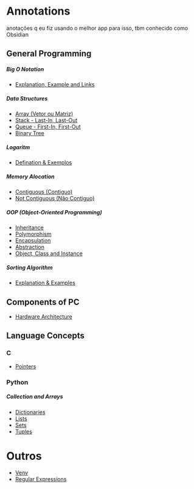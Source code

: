 # Annotations
anotações q eu fiz usando o melhor app para isso, tbm conhecido como Obsidian


## General Programming
##### Big O Notation

- [Explanation, Example and Links](Explanation,%20Example%20and%20Links.md)

##### Data Structures

- [Array (Vetor ou Matriz)](Array%20(Vetor%20ou%20Matriz).md)
- [Stack - Last-In, Last-Out](Stack%20-%20Last-In,%20Last-Out.md)
- [Queue - First-In, First-Out](Queue%20-%20First-In,%20First-Out.md)
- [Binary Tree](Binary%20Tree.md)


##### Logaritm
- [Defination & Exemplos](Defination%20&%20Exemplos.md)

##### Memory Alocation
- [Contiguous (Contiguo)](Contiguous%20(Contiguo).md)
- [Not Contiguous (Não Contiguo)](Not%20Contiguous%20(Não%20Contiguo).md)

##### OOP (Object-Oriented Programming)
- [Inheritance](Inheritance.md)
- [Polymorphism](Polymorphism.md)
- [Encapsulation](Encapsulation.md)
- [Abstraction](Abstraction.md)
- [Object, Class and Instance](Object,%20Class%20and%20Instance.md)

##### Sorting Algorithm
- [Explanation & Examples](Explanation%20&%20Examples.md)


## Components of PC
- [Hardware Architecture](Hardware%20Architecture.md)


## Language Concepts

### C
- [Pointers](Pointers.md)

### Python
##### Collection and Arrays
- [Dictionaries](Dictionaries.md)
- [Lists](Lists.md)
- [Sets](Sets.md)
- [Tuples](Tuples.md)

# Outros
- [Venv](Venv.md)
- [Regular Expressions](Regular%20Expressions.md)